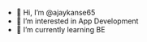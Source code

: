 - 👋 Hi, I’m @ajaykanse65
- 👀 I’m interested in App Development
- 🌱 I’m currently learning BE


<!---
ajaykanse65/ajaykanse65 is a ✨ special ✨ repository because its `README.md` (this file) appears on your GitHub profile.
You can click the Preview link to take a look at your changes.
--->
